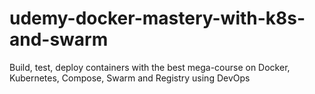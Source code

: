 # udemy-docker-mastery-with-k8s-and-swarm
Build, test, deploy containers with the best mega-course on Docker, Kubernetes, Compose, Swarm and Registry using DevOps
